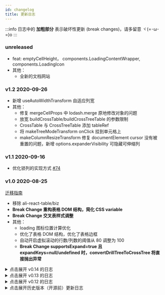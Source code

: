 ```yaml
---
id: changelog
title: 更新日志
---
```


:::info
日志中的 **加粗部分** 表示破坏性更新 (break changes)，请多留意 ヾ(=･ω･=)o
:::

### unreleased

- feat: emptyCellHeight， components.LoadingContentWrapper, components.LoadingIcon
- 其他：
  - 全新的文档网站

### v1.2 2020-09-26

- 新增 useAutoWidthTransform 自适应列宽
- 其他：
  - 修复 mergeCellProps 中 lodash.merge 原地修改对象的问题
  - 放宽 buildCrossTable/buildCrossTreeTable 的参数限制
  - CrossTable 与 CrossTreeTable 添加 tableRef
  - 将 makeTreeModeTransform onClick 挂到单元格上
  - makeColumnResizeTransform 修复 documentElement cursor 没有被重置的问题，新增 options.expanderVisibility 可隐藏可伸缩列

### v1.1 2020-09-16

- 优化锁列的实现方式 [#74](https://github.com/alibaba/ali-react-table/pull/74)

### v1.0 2020-08-25

[迁移指南](https://github.com/alibaba/ali-react-table/blob/master/docs/from-0.14-to-1.0.md)

- 移除 ali-react-table/biz
- **Break Change 重构表格 DOM 结构，简化 CSS variable**
- **Break Change 交叉表样式调整**
- 其他：
  - loading 图标位置计算优化
  - 优化了表格 DOM 结构，优化了表格边框
  - 自动开启虚拟滚动的行数/列数的阈值从 80 调整为 100
  - **Break Change supportsExpand=true 且 expandKeys=null/undefined 时，convertDrillTreeToCrossTree 将直接抛出异常**

<details>

<summary style={{ margin: '16px 0', cursor: 'pointer' }}>点击展开 v0.14 的日志</summary>

#### v0.14 2020-08-04

[迁移指南](https://github.com/alibaba/ali-react-table/blob/master/docs/from-0.13-to-0.14.md)

- **Break Change: 移除 ali-react-table/biz 入口**
  - **移除 commonTransforms， commonTransforms.XX 改名为 makeXXTransform**
  - **移除 useOperationBar 和 CustomColumnsDialog**
  - 请直接从 `ali-react-table` 导入 API。老的 API 在 1.0 以前不会真正移除，但添加了过时的警告
- **Break Change: 移除 dvt-aggregation 依赖，移除 createAggregateFunction API**
  - 如果原先有使用 createAggregateFunction 函数，请手动安装 dvt-aggregation。
- 其他
  - 文档目录优化
  - 支持 SSR
  - 新增 mergeCellProps 方法

</details>

<details>

<summary style={{ margin: '16px 0', cursor: 'pointer' }}>点击展开 v0.13 的日志</summary>

#### v0.13.7 2020-07-28

fix: 优化 convertDrillTreeToCrossTree 生成的箭头样式

#### v0.13.6 2020-07-10

deps: 移除依赖 carbon/icons-react

#### v0.13.5 2020-06-03

fix: 避免 treeMode 覆盖第一列的 props; 修复 CrossTreeTable primary render/getCellProps 的参数

#### v0.13.4 2020-06-17

deps: 移除没有用到的依赖 constate

#### v0.13.3 2020-05-20

fix: 修复 rollup 打包错误

#### v0.13.2 2020-05-19

- feat: 拖拽 <LinkTo kind="表格 / 常用功能示例" story="拖拽调整列宽">拖拽调整列宽</LinkTo>
- feat: 新增 <LinkTo kind="交叉与透视 / 交叉树状表格 / 文档" story="page">CrossTreeTable</LinkTo>
- feat: 新增部分 transform 的非受控用法
  - useColumnHoverTransform
  - useColumnHoverRangeTransform
  - useColumnResizeTransform
  - useSortTransform
  - useTreeModeTransform
- feat: 导出 Excel 文件时支持单元格合并

#### v0.13.1 2020-04-26

- feat(biz): commonTransforms.sort 添加 keepDataSource 参数；为 commonTransforms.treeMode 生成的元素添加 className [#31](https://github.com/alibaba/ali-react-table/pull/31)

#### v0.13.0 2020-04-20

- **Break Change: BaseTable primaryKey 的计算值只能为 string，移除 props.primaryKey 的默认值**
- feat: 导出内部的一些数据处理方法；导出 getTreeDepth 方法
- feat(biz): 添加 commonTransforms.columnRangeHover
- fix: 修改 TypeScript 的 target 为 ES2015 [#24](https://github.com/alibaba/ali-react-table/pull/24)

其他较小的调整：

- feat(biz)： 导出一些 commonTransforms 中的 TS 类型；
- feat(biz)： commonTransforms.orderField 也可以识别 `features.orderField`

</details>

<details>

<summary style={{ margin: '16px 0', cursor: 'pointer' }}>点击展开 v0.12 的日志</summary>

##### v0.12.2 2020-04-17

- feat: commonTransforms.sort 支持上层传入自定义的渲染组件 [#23](https://github.com/alibaba/ali-react-table/pull/23)
- feat: 修改 proto TS 类型，添加 proto.extends [#14](https://github.com/alibaba/ali-react-table/pull/14)
- deps: 移除对 immer 和 react-dom 的依赖 [#16](https://github.com/alibaba/ali-react-table/pull/16)

##### v0.12.1 2020-04-13

- 新增表格常见功能：自动单元格合并 [#4](https://github.com/alibaba/ali-react-table/pull/4)
- 优化加载图标的显示位置 [#13](https://github.com/alibaba/ali-react-table/pull/13)
- 优化表格行 hover 效果处理 [#12](https://github.com/alibaba/ali-react-table/pull/12)
- 新增：表头部分添加 onWheel 监听 [#10](https://github.com/alibaba/ali-react-table/pull/10)
- 新增：表格常见功能 treeMode 允许上层定义 isLeafNode [#6](https://github.com/alibaba/ali-react-table/pull/6)

#### v0.12.0 2020-04-02

- ✨ 开源，NPM package 名称换为 ali-react-table
- 新增 ali-react-table/biz, ali-react-table/pivot 两个 sub-package
  - 表格常见功能相关符号通过 biz 进行导出
  - 交叉与透视功能相关符号通过 pivot 进行导出
- 移除了 BaseTable#onRowClick

</details>

<details>

<summary style={{ margin: '16px 0', cursor: 'pointer' }}>点击展开历史版本（开源前）更新日志</summary>

##### v0.11.8 2020-03-30

- 新增 CustomColumnsDialog 组件

#### v0.11.7 2020-03-29

- 新增 commonTransform.tips

#### v0.11.6 2020-03-24

- 新增对 styled-components v3 的支持

#### v0.11.3 2020-03-23

- 列配置新增 column.headerCellProps 指定表头单元格的 props
- 新增 commonTransform.columnHover
- 自定义列新增 column.features.enforceVisible
- 表格部分样式调整

#### v0.11.0 2020-03-14

- 新增表头的虚拟滚动
- 性能优化：使用 div 来作为 virtualTop/virtualBottom
- 样式优化，规范化 CSS variables

#### v0.10.1 2020-03-12

- **Cube 改名为 RecordMatrix，相关函数也修改了名称**（注意这是一个 break change，但用了 patch 进行发布）
- 优化表格边框样式

#### v0.10.0 2020-03-11

- useVirtual 为 'auto' 时对应的阈值降低到 80 行 / 80 列
- **Break Change! BaseTable 移除了 fixedHeader/maxBodyHeight**
  - 请使用 style.height 与 style.overflow = 'auto' 来为表格设置固定高度
- New Feature lab 中新增了交叉表

#### v0.9.0 2020-03-05

- **Break Change! 渲染表格操作栏的能力现在由 useOperationBar 的返回值的 view 组件进行提供**
  - 原先的 `operationBar.render` 方法被移除了，请使用 `<operationBar.view>...</operationBar.view>` 代替 render 方法
  - 下次真的不改了

#### v0.8.0 2020-03-03

- **Break Change! 组件 OperationBarDiv 被移除了**
  - 渲染表格操作栏的能力现在由 useOperationBar 的返回值的 render 方法提供
- Feature: useVirtual 支持两个方向分别设置是否开启；useVirtual 默认值变为 `'auto'`
- 文档完善

#### v0.7.0 2020-02-22

- **Break Change! BaseTable `hasOuterBorder` 属性被移除**
- Feature: 新增 `defaultColumnWidth` 属性，用于指定列的默认宽度
- Feature: 新增 `flowRoot` 属性，用于指定自定义的虚拟滚动的容器
- Fix: 修复虚拟滚动的相关问题

#### v0.6.2 2020-02-19

- Feature: sort 支持单字段排序；优化对齐

#### v0.6.1 2020-02-16

- **Break Change! 部分工具函数名称修改，详见文档。**
- Feature: BaseTable 添加虚拟滚动，优化表格单元格尺寸同步算法，优化表格性能。

#### v0.5.0 2020-01-12

- Feature: 自定义列支持多层嵌套的 columns 结构
- Break Change! Column 配置调整：flags -> features， column.view.xxx -> column.xxx
- Break Change! getCellProps 方法签名调整，改为和 render 一致
- Break Change! 表格工具栏(OperationBar) 重构

#### v0.4.0 2019-12-30

- biz-utils 新增 commonTransform.sort
- BREAK CHANGE: `useOperationBar` features 类型修改

#### v0.3.1 2019-12-28

- 文档网站优化，升级到 storybook 5.3.0-rc.3，总算可以看到 stories 的源代码了
- biz-utils 新增构建树的方法，commonTransform.buildTree
- biz-utils 新增树状模式，commonTransform.treeMode

#### v0.3.0 2019-12-27

- DvtTable 重命名为 BaseTable
- BaseTable 支持 column.view.hidden 与 column.view.lock
- 引入 dvt-aggregation 来进行聚合计算
- 新增 biz-utils，添加若干用于业务开发的表格特性
  - TableTransform 拓展机制
  - 数据导出
  - 自定义列

#### v0.2.0 2019-12-19

- 新增 DvtTable 与 CrossTable
- 新增 buildDrillTree / buildCube 等用于构建数据立方的工具函数

</details>
